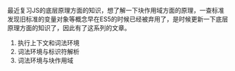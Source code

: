 最近复习JS的底层原理方面的知识，想了解一下块作用域方面的原理，一查标准发现旧标准的变量对象等概念早在ES5的时候已经被弃用了，是时候更新一下底层原理方面的知识了，因此有了这系列的文章。

1. 执行上下文和词法环境
2. 词法环境与标识符解析
3. 词法环境与块作用域